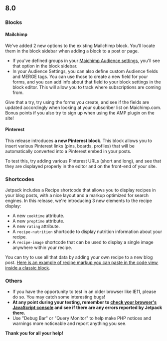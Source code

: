 ## 8.0

### Blocks

#### Mailchimp

We've added 2 new options to the existing Mailchimp block. You'll locate them in the block sidebar when adding a block to a post or page.

- If you've defined groups in your [Maichimp Audience settings](https://mailchimp.com/help/create-new-audience-group/), you'll see that option in the block sidebar.
- In your Audience Settings, you can also define custom Audience fields and MERGE tags. You can use those to create a new field for your forms, and you can add info about that field to your block settings in the block editor. This will allow you to track where subscriptions are coming from.

Give that a try, try using the forms you create, and see if the fields are updated accordingly when looking at your subscriber list on Maichimp.com. Bonus points if you also try to sign up when using the AMP plugin on the site!

#### Pinterest

This release introduces **a new Pinterest block**. This block allows you to insert various Pinterest links (pins, boards, profiles) that will be automatically converted into a Pinterest embed in your posts.

To test this, try adding various Pinterest URLs (short and long), and see that they are displayed properly in the editor and on the front-end of your site.

### Shortcodes

Jetpack includes a Recipe shortcode that allows you to display recipes in your blog posts, with a nice layout and a markup optimized for search engines. In this release, we're introducing 3 new elements to the recipe display:
- A new `cooktime` attribute.
- A new `preptime` attribute.
- A new `rating` attribute.
- A `recipe-nutrition` shortcode to display nutrition information about your recipe.
- A `recipe-image` shortcode that can be used to display a single image anywhere within your recipe.

You can try to use all that data by adding your own recipe to a new blog post. [Here is an example of recipe markup you can paste in the code view, inside a classic block](https://gist.github.com/jeherve/dd9d8e9503d08a69f81e56d2bee516dd).

### Others

- If you have the opportunity to test in an older browser like IE11, please do so. You may catch some interesting bugs!
- **At any point during your testing, remember to [check your browser's JavaScript console](https://codex.wordpress.org/Using_Your_Browser_to_Diagnose_JavaScript_Errors#Step_3:_Diagnosis) and see if there are any errors reported by Jetpack there.**
- Use "Debug Bar" or "Query Monitor" to help make PHP notices and warnings more noticeable and report anything you see.

**Thank you for all your help!**
